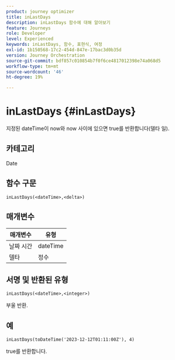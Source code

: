 ```yaml
---
product: journey optimizer
title: inLastDays
description: inLastDays 함수에 대해 알아보기
feature: Journeys
role: Developer
level: Experienced
keywords: inLastDays, 함수, 표현식, 여정
exl-id: 1b150568-17c2-454d-847e-17bac3d0b35d
version: Journey Orchestration
source-git-commit: bdf857c010854b7f0f6ce4817012398e74a068d5
workflow-type: tm+mt
source-wordcount: '46'
ht-degree: 19%

---
```


# inLastDays {#inLastDays}

지정된 dateTime이 now와 now 사이에 있으면 true를 반환합니다(델타 일).

## 카테고리

Date

## 함수 구문

`inLastDays(<dateTime>,<delta>)`

## 매개변수

| 매개변수 | 유형 |
|-----------|------------------|
| 날짜 시간 | dateTime |
| 델타 | 정수 |

## 서명 및 반환된 유형

`inLastDays(<dateTime>,<integer>)`

부울 반환.

## 예

`inLastDays(toDateTime('2023-12-12T01:11:00Z'), 4)`

true를 반환합니다.
